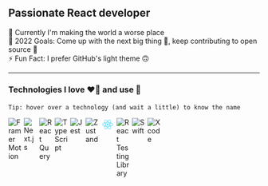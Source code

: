 ## Passionate React developer
:ear_of_rice: Currently I'm making the world a worse place   
:crystal_ball: 2022 Goals: Come up with the next big thing :nail_care:, keep contributing to open source :floppy_disk:  
:zap: Fun Fact: I prefer GitHub's light theme 🙃

<hr />

### Technologies I love ❤️‍🔥 and use 🔨
`Tip: hover over a technology (and wait a little) to know the name`

<img align="left" alt="Framer Motion" title="Framer Motion" width="26px" style="margin-right: 5px" src="https://i.ibb.co/3fJr4rS/framer-motion.png" />
<img align="left" alt="Next.js" title="Next.js" width="26px" style="margin-right: 5px" src="https://i.ibb.co/kgDhQGT/next-js.png" />
<img align="left" alt="React Query" title="React Query" width="26px" style="margin-right: 5px" src="https://miro.medium.com/max/400/1*Yt_kxgaoVwFX_lO3lwZPlg.png" />
<img align="left" alt="TypeScript" title="TypeScript" width="26px" style="margin-right: 5px" src="https://upload.wikimedia.org/wikipedia/commons/thumb/4/4c/Typescript_logo_2020.svg/1200px-Typescript_logo_2020.svg.png" />
<img align="left" alt="Jest" title="Jest" width="26px" style="margin-right: 5px" src="https://www.jojozhangdev.com/images/logos/jest-logo.png" />
<img align="left" alt="Zustand" title="Zustand" width="26px" style="margin-right: 5px" src="https://emojipedia-us.s3.dualstack.us-west-1.amazonaws.com/thumbs/320/apple/285/bear_1f43b.png" />
<img align="left" alt="React" title="React" width="26px" style="margin-right: 5px" src="https://raw.githubusercontent.com/github/explore/80688e429a7d4ef2fca1e82350fe8e3517d3494d/topics/react/react.png" />
<img align="left" alt="React Testing Library" title="React Testing Library" width="26px" style="margin-right: 5px" src="https://i.ibb.co/tPsfbFg/goat-1f410.png" />
<img align="left" alt="Swift" title="Swift" width="26px" style="margin-right: 5px" src="https://www.clipartmax.com/png/full/188-1887633_bird-logo-vector-2-buy-clip-art-swift-logo.png" />
<img align="left" alt="Xcode" title="Fucking Xcode" width="26px" style="margin-right: 5px" src="https://i.ibb.co/DYBCs2f/jkfo-DUVz-removebg-preview-1.png" />

